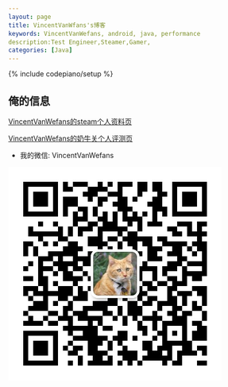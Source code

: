 ```yaml
---
layout: page
title: VincentVanWfans's博客
keywords: VincentVanWefans, android, java, performance
description:Test Engineer,Steamer,Gamer,
categories: [Java]
---
```

{% include codepiano/setup %}

## 俺的信息


[VincentVanWefans的steam个人资料页](https://steamcommunity.com/id/326560253/)

[VincentVanWefans的奶牛关个人评测页](https://cowlevel.net/people/Vanwefans/)


* 我的微信: VincentVanWefans 
<img src="/image/weixin.jpg" />


<br />

<div id="comment-hook">
<!-- 多说评论框 start -->
	<div class="ds-thread" data-thread-key="88888" data-title="{{ page.title }}" data-url="VincentVanWefans.github.io{{ page.url }}"></div>
<!-- 多说评论框 end -->
<!-- 多说公共JS代码 start (一个网页只需插入一次) -->
<script type="text/javascript">
var duoshuoQuery = {short_name:"VincentVanWefans"};
	(function() {
		var ds = document.createElement('script');
		ds.type = 'text/javascript';ds.async = true;
		ds.src = (document.location.protocol == 'https:' ? 'https:' : 'http:') + '//static.duoshuo.com/embed.js';
		ds.charset = 'UTF-8';
		(document.getElementsByTagName('head')[0] 
		 || document.getElementsByTagName('body')[0]).appendChild(ds);
	})();
	</script>
<!-- 多说公共JS代码 end -->
</div>
